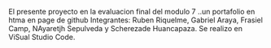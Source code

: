 El presente proyecto en la evaluacion final del modulo 7 ..un portafolio en htma en page de github 
Integrantes: Ruben Riquelme, Gabriel Araya, Frasiel Camp, NAyaretjh Sepulveda y Scherezade Huancapaza.
Se realizo en ViSual Studio Code.
